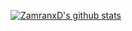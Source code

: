 [![ZamranxD's github stats](https://github-readme-stats.vercel.app/api?username=ZamranxD)](https://github.com/ZamranxD)

